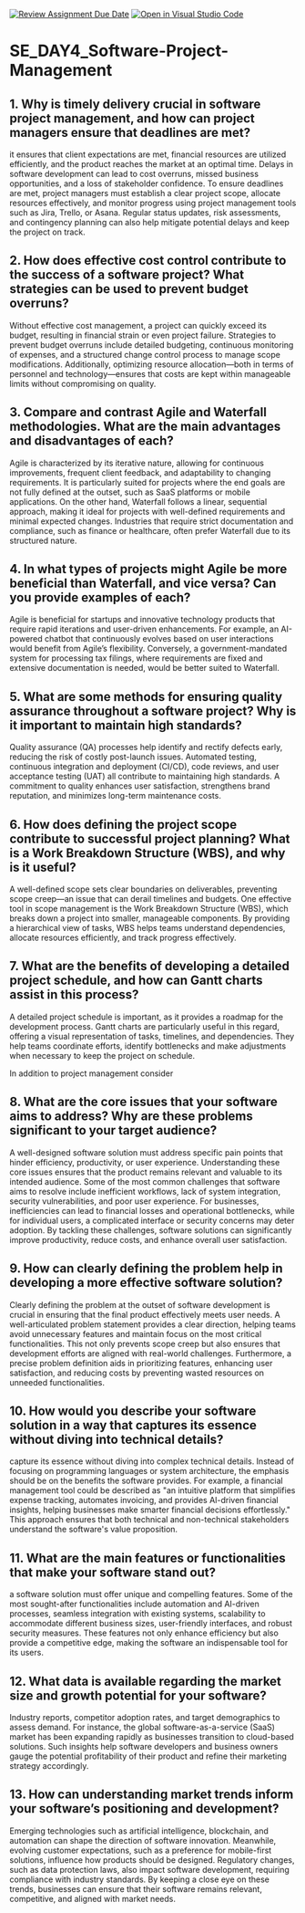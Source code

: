 [![Review Assignment Due Date](https://classroom.github.com/assets/deadline-readme-button-22041afd0340ce965d47ae6ef1cefeee28c7c493a6346c4f15d667ab976d596c.svg)](https://classroom.github.com/a/9pw6JKcu)
[![Open in Visual Studio Code](https://classroom.github.com/assets/open-in-vscode-2e0aaae1b6195c2367325f4f02e2d04e9abb55f0b24a779b69b11b9e10269abc.svg)](https://classroom.github.com/online_ide?assignment_repo_id=18606444&assignment_repo_type=AssignmentRepo)
# SE_DAY4_Software-Project-Management
## 1. Why is timely delivery crucial in software project management, and how can project managers ensure that deadlines are met?
it ensures that client expectations are met, financial resources are utilized efficiently, and the product reaches the market at an optimal time. Delays in software development can lead to cost overruns, missed business opportunities, and a loss of stakeholder confidence. To ensure deadlines are met, project managers must establish a clear project scope, allocate resources effectively, and monitor progress using project management tools such as Jira, Trello, or Asana. Regular status updates, risk assessments, and contingency planning can also help mitigate potential delays and keep the project on track.
## 2. How does effective cost control contribute to the success of a software project? What strategies can be used to prevent budget overruns?
Without effective cost management, a project can quickly exceed its budget, resulting in financial strain or even project failure. Strategies to prevent budget overruns include detailed budgeting, continuous monitoring of expenses, and a structured change control process to manage scope modifications. Additionally, optimizing resource allocation—both in terms of personnel and technology—ensures that costs are kept within manageable limits without compromising on quality.

## 3. Compare and contrast Agile and Waterfall methodologies. What are the main advantages and disadvantages of each?
Agile is characterized by its iterative nature, allowing for continuous improvements, frequent client feedback, and adaptability to changing requirements. It is particularly suited for projects where the end goals are not fully defined at the outset, such as SaaS platforms or mobile applications. On the other hand, Waterfall follows a linear, sequential approach, making it ideal for projects with well-defined requirements and minimal expected changes. Industries that require strict documentation and compliance, such as finance or healthcare, often prefer Waterfall due to its structured nature.

## 4. In what types of projects might Agile be more beneficial than Waterfall, and vice versa? Can you provide examples of each?
Agile is beneficial for startups and innovative technology products that require rapid iterations and user-driven enhancements. For example, an AI-powered chatbot that continuously evolves based on user interactions would benefit from Agile’s flexibility. Conversely, a government-mandated system for processing tax filings, where requirements are fixed and extensive documentation is needed, would be better suited to Waterfall.

## 5. What are some methods for ensuring quality assurance throughout a software project? Why is it important to maintain high standards?
Quality assurance (QA) processes help identify and rectify defects early, reducing the risk of costly post-launch issues. Automated testing, continuous integration and deployment (CI/CD), code reviews, and user acceptance testing (UAT) all contribute to maintaining high standards. A commitment to quality enhances user satisfaction, strengthens brand reputation, and minimizes long-term maintenance costs.

## 6. How does defining the project scope contribute to successful project planning? What is a Work Breakdown Structure (WBS), and why is it useful?
A well-defined scope sets clear boundaries on deliverables, preventing scope creep—an issue that can derail timelines and budgets. One effective tool in scope management is the Work Breakdown Structure (WBS), which breaks down a project into smaller, manageable components. By providing a hierarchical view of tasks, WBS helps teams understand dependencies, allocate resources efficiently, and track progress effectively.

## 7. What are the benefits of developing a detailed project schedule, and how can Gantt charts assist in this process?
A detailed project schedule is important, as it provides a roadmap for the development process. Gantt charts are particularly useful in this regard, offering a visual representation of tasks, timelines, and dependencies. They help teams coordinate efforts, identify bottlenecks and make adjustments when necessary to keep the project on schedule.

In addition to project management consider
## 8. What are the core issues that your software aims to address? Why are these problems significant to your target audience?
A well-designed software solution must address specific pain points that hinder efficiency, productivity, or user experience. Understanding these core issues ensures that the product remains relevant and valuable to its intended audience. Some of the most common challenges that software aims to resolve include inefficient workflows, lack of system integration, security vulnerabilities, and poor user experience. For businesses, inefficiencies can lead to financial losses and operational bottlenecks, while for individual users, a complicated interface or security concerns may deter adoption. By tackling these challenges, software solutions can significantly improve productivity, reduce costs, and enhance overall user satisfaction.

## 9. How can clearly defining the problem help in developing a more effective software solution?
Clearly defining the problem at the outset of software development is crucial in ensuring that the final product effectively meets user needs. A well-articulated problem statement provides a clear direction, helping teams avoid unnecessary features and maintain focus on the most critical functionalities. This not only prevents scope creep but also ensures that development efforts are aligned with real-world challenges. Furthermore, a precise problem definition aids in prioritizing features, enhancing user satisfaction, and reducing costs by preventing wasted resources on unneeded functionalities.

## 10. How would you describe your software solution in a way that captures its essence without diving into technical details?
capture its essence without diving into complex technical details. Instead of focusing on programming languages or system architecture, the emphasis should be on the benefits the software provides. For example, a financial management tool could be described as "an intuitive platform that simplifies expense tracking, automates invoicing, and provides AI-driven financial insights, helping businesses make smarter financial decisions effortlessly." This approach ensures that both technical and non-technical stakeholders understand the software's value proposition.

## 11. What are the main features or functionalities that make your software stand out?
a software solution must offer unique and compelling features. Some of the most sought-after functionalities include automation and AI-driven processes, seamless integration with existing systems, scalability to accommodate different business sizes, user-friendly interfaces, and robust security measures. These features not only enhance efficiency but also provide a competitive edge, making the software an indispensable tool for its users.

## 12. What data is available regarding the market size and growth potential for your software?
Industry reports, competitor adoption rates, and target demographics to assess demand. For instance, the global software-as-a-service (SaaS) market has been expanding rapidly as businesses transition to cloud-based solutions. Such insights help software developers and business owners gauge the potential profitability of their product and refine their marketing strategy accordingly.

## 13. How can understanding market trends inform your software’s positioning and development?
Emerging technologies such as artificial intelligence, blockchain, and automation can shape the direction of software innovation. Meanwhile, evolving customer expectations, such as a preference for mobile-first solutions, influence how products should be designed. Regulatory changes, such as data protection laws, also impact software development, requiring compliance with industry standards. By keeping a close eye on these trends, businesses can ensure that their software remains relevant, competitive, and aligned with market needs.
